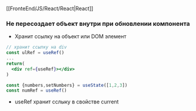 [[FronteEnd/JS/React/React|React]]

### Не пересоздает объект внутри при обновлении компонента
- Хранит ссылку на объект или DOM элемент
```jsx
// хранит ссылку на div
const ulRef = useRef()
...
return(
  <div ref={useRef}></div>
)
```
```jsx
const {numbers,setNumbers} = useState([1,2,3])
const numRef = useRef()
```
- useRef хранит сслыку в свойстве current

